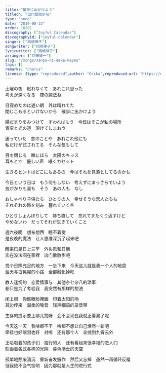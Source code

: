 ```yaml
---
title: "散歩に出かけよう"
titlech: "出门散散步吧"
type: "song"
date: "2010-08-22"
order: 10201
discography: ["Joyful Calendar"]
discographyId: ["joyful-calendar"]
singer: ["岡崎律子"]
songwriter: ["岡崎律子"]
lyricwriter: ["岡崎律子"]
arranger: ["京田誠一"]
slug: "/songs/sanpo-ni-deka-keyou"
tags: []
remarks: "Chorus"
license: {type: "reproduced",author: "Orika",reproduced-url: "https://orikamushi.netlify.app",reproduced-website: "織歌蟲網站"}
---
```


土曜の夜　眠れなくて　あれこれ思った   
考えが深くなる　夜の魔法ね  
  
目覚めたのは遅い朝　外は晴れてた   
閉じこもるといけないから　散歩に出かけよう  
  
陽だまりをみつけて　すわればもう　今日はそこが私の場所   
青空と光の道　溶けてしまおう  
  
迷っていた　恋のことや　あれこれ他にも   
私だけが試されてる　そんな気もして  
  
目を閉じる　瞼にほら　太陽のキッス   
耳もとで　優しい声　囁くカセット  
  
生きるヒントはどこにもあるの　今はそれを見落としてるのかも  
  
今日という日は　もう何もしない　考えずにまっさらでいよう   
気がかりも涙も　そう　あの人も　なし  
  
おしゃべり子供たち　ひとりの人　幸せそうな恋人たちも   
それぞれの時を刻み　暮れていく空  
  
ひとりしょんぼりして　持ち直して　忘れてまたくり返すけど   
やめないわ　だってそれが生きていくこと   

<!-- 翻译 -->

週六夜晚　想东想西　睡不着觉   
是夜晚的魔法　让人思维深沉了起来吧  
  
醒来已是日上三竿　外头风和日丽   
实在没法闷在家裡　出门散散步吧  
  
找个日照充足的地方　一坐下来　今天这儿就是我一个人的地盘   
蓝天与白晃晃的小路　全都融化掉吧  
  
教人迷惘的　恋爱情事与　其他杂七杂八的琐事   
都只是为了考验我　我突然有那样的想法  
  
闭上眼　你瞧眼睑裡面　印着太阳的吻   
耳边传来　温柔的嗓音　轻声细语的录音带  
  
生存的提示要上哪儿找呀　会不会现在我就正看漏了呢  
  
今天这一天　我啥都不干　啥都不想让自己焕然一新吧   
牵挂也好眼泪也好　对啦　还有那个人　全抛到九霄云外  
  
正哈啦着的孩子们　独行的人　还有看起来很幸福的恋人们   
刻画着各式各样的光阴　暮色渐垂的天空  
  
孤单地颓废消沉　重新奋发振作　然后又忘掉　虽然一再循环反覆   
但我绝不会气馁哟　因为那就是人生的进行式
